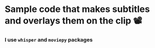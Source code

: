 # Sample code that makes subtitles and overlays them on the clip 📽️

### I use `whisper` and `moviepy` packages  
